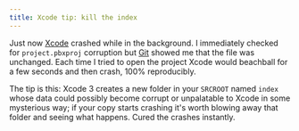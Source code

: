 ```yaml
---
title: Xcode tip: kill the index
---
```


Just now [Xcode](http://www.wincent.com/knowledge-base/Xcode) crashed while in the background. I immediately checked for `project.pbxproj` corruption but [Git](http://www.wincent.com/knowledge-base/Git) showed me that the file was unchanged. Each time I tried to open the project Xcode would beachball for a few seconds and then crash, 100% reproducibly.

The tip is this: Xcode 3 creates a new folder in your `SRCROOT` named `index` whose data could possibly become corrupt or unpalatable to Xcode in some mysterious way; if your copy starts crashing it's worth blowing away that folder and seeing what happens. Cured the crashes instantly.

